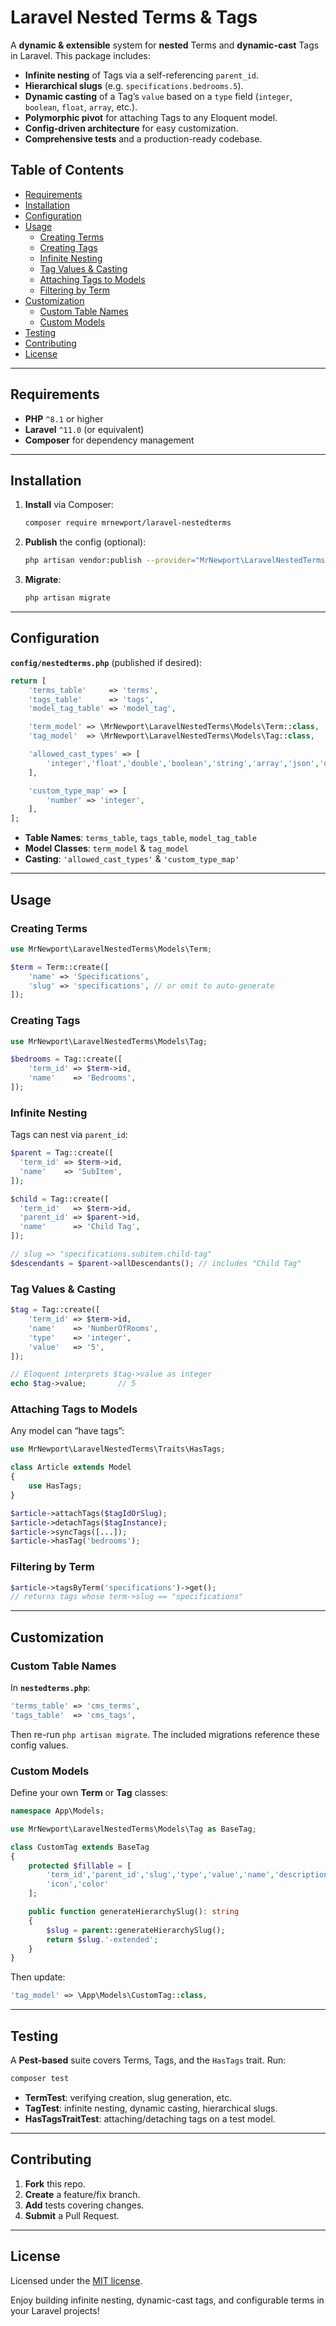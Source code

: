 # Laravel Nested Terms & Tags

A **dynamic & extensible** system for **nested** Terms and **dynamic-cast** Tags in Laravel. This package includes:

- **Infinite nesting** of Tags via a self-referencing `parent_id`.  
- **Hierarchical slugs** (e.g. `specifications.bedrooms.5`).  
- **Dynamic casting** of a Tag’s `value` based on a `type` field (`integer`, `boolean`, `float`, `array`, etc.).  
- **Polymorphic pivot** for attaching Tags to any Eloquent model.  
- **Config-driven architecture** for easy customization.  
- **Comprehensive tests** and a production-ready codebase.

## Table of Contents

- [Requirements](#requirements)
- [Installation](#installation)
- [Configuration](#configuration)
- [Usage](#usage)
  - [Creating Terms](#creating-terms)
  - [Creating Tags](#creating-tags)
  - [Infinite Nesting](#infinite-nesting)
  - [Tag Values & Casting](#tag-values--casting)
  - [Attaching Tags to Models](#attaching-tags-to-models)
  - [Filtering by Term](#filtering-by-term)
- [Customization](#customization)
  - [Custom Table Names](#custom-table-names)
  - [Custom Models](#custom-models)
- [Testing](#testing)
- [Contributing](#contributing)
- [License](#license)

---

## Requirements

- **PHP** `^8.1` or higher  
- **Laravel** `^11.0` (or equivalent)  
- **Composer** for dependency management  

---

## Installation

1. **Install** via Composer:

   ```bash
   composer require mrnewport/laravel-nestedterms
   ```

2. **Publish** the config (optional):

   ```bash
   php artisan vendor:publish --provider="MrNewport\LaravelNestedTerms\Providers\NestedTermsServiceProvider" --tag=nestedterms-config
   ```

3. **Migrate**:

   ```bash
   php artisan migrate
   ```

---

## Configuration

**`config/nestedterms.php`** (published if desired):

```php
return [
    'terms_table'     => 'terms',
    'tags_table'      => 'tags',
    'model_tag_table' => 'model_tag',

    'term_model' => \MrNewport\LaravelNestedTerms\Models\Term::class,
    'tag_model'  => \MrNewport\LaravelNestedTerms\Models\Tag::class,

    'allowed_cast_types' => [
        'integer','float','double','boolean','string','array','json','object',
    ],

    'custom_type_map' => [
        'number' => 'integer',
    ],
];
```

- **Table Names**: `terms_table`, `tags_table`, `model_tag_table`
- **Model Classes**: `term_model` & `tag_model`
- **Casting**: `'allowed_cast_types'` & `'custom_type_map'`

---

## Usage

### Creating Terms

```php
use MrNewport\LaravelNestedTerms\Models\Term;

$term = Term::create([
    'name' => 'Specifications',
    'slug' => 'specifications', // or omit to auto-generate
]);
```

### Creating Tags

```php
use MrNewport\LaravelNestedTerms\Models\Tag;

$bedrooms = Tag::create([
    'term_id' => $term->id,
    'name'    => 'Bedrooms',
]);
```

### Infinite Nesting

Tags can nest via `parent_id`:

```php
$parent = Tag::create([
  'term_id' => $term->id,
  'name'    => 'SubItem',
]);

$child = Tag::create([
  'term_id'   => $term->id,
  'parent_id' => $parent->id,
  'name'      => 'Child Tag',
]);

// slug => "specifications.subitem.child-tag"
$descendants = $parent->allDescendants(); // includes "Child Tag"
```

### Tag Values & Casting

```php
$tag = Tag::create([
    'term_id' => $term->id,
    'name'    => 'NumberOfRooms',
    'type'    => 'integer',
    'value'   => '5',
]);

// Eloquent interprets $tag->value as integer
echo $tag->value;       // 5
```

### Attaching Tags to Models

Any model can “have tags”:

```php
use MrNewport\LaravelNestedTerms\Traits\HasTags;

class Article extends Model
{
    use HasTags;
}
```

```php
$article->attachTags($tagIdOrSlug);
$article->detachTags($tagInstance);
$article->syncTags([...]);
$article->hasTag('bedrooms');
```

### Filtering by Term

```php
$article->tagsByTerm('specifications')->get();
// returns tags whose term->slug == "specifications"
```

---

## Customization

### Custom Table Names

In **`nestedterms.php`**:

```php
'terms_table' => 'cms_terms',
'tags_table'  => 'cms_tags',
```

Then re-run `php artisan migrate`. The included migrations reference these config values.

### Custom Models

Define your own **Term** or **Tag** classes:

```php
namespace App\Models;

use MrNewport\LaravelNestedTerms\Models\Tag as BaseTag;

class CustomTag extends BaseTag
{
    protected $fillable = [
        'term_id','parent_id','slug','type','value','name','description','meta','is_active',
        'icon','color'
    ];

    public function generateHierarchySlug(): string
    {
        $slug = parent::generateHierarchySlug();
        return $slug.'-extended';
    }
}
```

Then update:

```php
'tag_model' => \App\Models\CustomTag::class,
```

---

## Testing

A **Pest-based** suite covers Terms, Tags, and the `HasTags` trait. Run:

```bash
composer test
```

- **TermTest**: verifying creation, slug generation, etc.
- **TagTest**: infinite nesting, dynamic casting, hierarchical slugs.
- **HasTagsTraitTest**: attaching/detaching tags on a test model.

---

## Contributing

1. **Fork** this repo.
2. **Create** a feature/fix branch.
3. **Add** tests covering changes.
4. **Submit** a Pull Request.

---

## License

Licensed under the [MIT license](LICENSE).

Enjoy building infinite nesting, dynamic-cast tags, and configurable terms in your Laravel projects!
